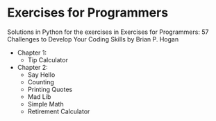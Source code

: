 # Exercises for Programmers

Solutions in Python for the exercises in Exercises for Programmers: 57 Challenges to Develop Your Coding Skills by Brian P. Hogan

- Chapter 1:
    - Tip Calculator
- Chapter 2: 
    - Say Hello
    - Counting
    - Printing Quotes
    - Mad Lib
    - Simple Math
    - Retirement Calculator